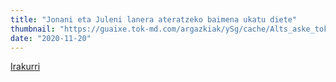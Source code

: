 ```yaml
---
title: "Jonani eta Juleni lanera ateratzeko baimena ukatu diete"
thumbnail: "https://guaixe.tok-md.com/argazkiak/ySg/cache/Alts_aske_tokikom_735x413.jpg"
date: "2020-11-20"
---
```

[Irakurri](https://guaixe.eus/altsasu/1604604988622-jonani-eta-juleni-lanera-ateratzeko-baimena-ukatu-diete)
